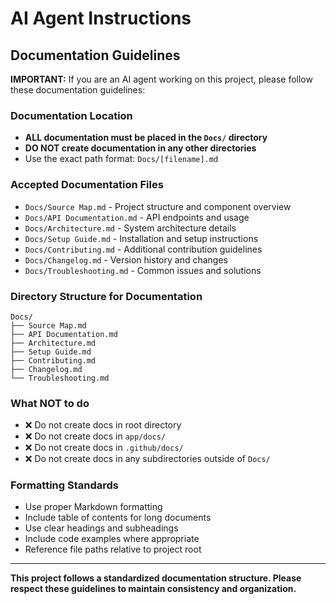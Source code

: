 # AI Agent Instructions

## Documentation Guidelines

**IMPORTANT:** If you are an AI agent working on this project, please follow these documentation guidelines:

### Documentation Location
- **ALL documentation must be placed in the `Docs/` directory**
- **DO NOT create documentation in any other directories**
- Use the exact path format: `Docs/[filename].md`

### Accepted Documentation Files
- `Docs/Source Map.md` - Project structure and component overview
- `Docs/API Documentation.md` - API endpoints and usage
- `Docs/Architecture.md` - System architecture details
- `Docs/Setup Guide.md` - Installation and setup instructions
- `Docs/Contributing.md` - Additional contribution guidelines
- `Docs/Changelog.md` - Version history and changes
- `Docs/Troubleshooting.md` - Common issues and solutions

### Directory Structure for Documentation
```
Docs/
├── Source Map.md
├── API Documentation.md
├── Architecture.md
├── Setup Guide.md
├── Contributing.md
├── Changelog.md
└── Troubleshooting.md
```

### What NOT to do
- ❌ Do not create docs in root directory
- ❌ Do not create docs in `app/docs/`
- ❌ Do not create docs in `.github/docs/`
- ❌ Do not create docs in any subdirectories outside of `Docs/`

### Formatting Standards
- Use proper Markdown formatting
- Include table of contents for long documents
- Use clear headings and subheadings
- Include code examples where appropriate
- Reference file paths relative to project root

---

**This project follows a standardized documentation structure. Please respect these guidelines to maintain consistency and organization.**
